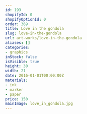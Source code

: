 ```yaml
---
id: 193
shopifyId: 0
shopifyOptionId: 0
order: 369
title: Love in the gondola
slug: love-in-the-gondola
url: art-works/love-in-the-gondola
aliases: []
categories:
- graphics
inStock: false
isVisible: true
height: 30
width: 21
date: 2016-01-01T00:00:00Z
materials:
- ink
- marker
- paper
price: 150
mainImage: love_in_gondola.jpg
---
```

